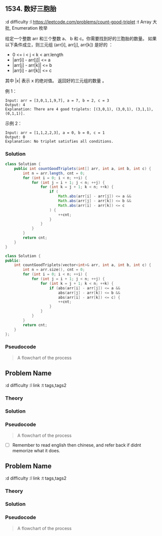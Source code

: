 ## 1534. 数好三胞胎


:d difficulty
:l https://leetcode.com/problems/count-good-triplet
:t Array  大批, Enumeration  枚举


给定一个整数 arr 和三个整数 a、 b 和 c。你需要找到好的三胞胎的数量。
如果以下条件成立，则三元组 (arr[i], arr[j], arr[k]) 是好的 ：

- 0 <= i < j < k < arr.length
- |arr[i] - arr[j]| <= a
- |arr[j] - arr[k]| <= b
- |arr[i] - arr[k]| <= c


其中 |x| 表示 x 的绝对值。
返回好的三元组的数量 。

 例 1：
```
Input: arr = [3,0,1,1,9,7], a = 7, b = 2, c = 3
Output: 4
Explanation: There are 4 good triplets: [(3,0,1), (3,0,1), (3,1,1), (0,1,1)].
```

示例 2：
```
Input: arr = [1,1,2,2,3], a = 0, b = 0, c = 1
Output: 0
Explanation: No triplet satisfies all conditions.
```



### Solution

```java
class Solution {
    public int countGoodTriplets(int[] arr, int a, int b, int c) {
        int n = arr.length, cnt = 0;
        for (int i = 0; i < n; ++i) {
            for (int j = i + 1; j < n; ++j) {
                for (int k = j + 1; k < n; ++k) {
                    if (
                        Math.abs(arr[i] - arr[j]) <= a &&
                        Math.abs(arr[j] - arr[k]) <= b &&
                        Math.abs(arr[i] - arr[k]) <= c
                    ) {
                        ++cnt;
                    }
                }
            }
        }
        return cnt;
    }
}
```


```cpp
class Solution {
public:
    int countGoodTriplets(vector<int>& arr, int a, int b, int c) {
        int n = arr.size(), cnt = 0;
        for (int i = 0; i < n; ++i) {
            for (int j = i + 1; j < n; ++j) {
                for (int k = j + 1; k < n; ++k) {
                    if (abs(arr[i] - arr[j]) <= a &&
                        abs(arr[j] - arr[k]) <= b &&
                        abs(arr[i] - arr[k]) <= c) {
                        ++cnt;
                    }
                }
            }
        }
        return cnt;
    }
};
```



### Pseudocode


> A flowchart of the process


## Problem Name

:d difficulty
:l link
:t tags,tags2

### Theory


### Solution


### Pseudocode


> A flowchart of the process




- [ ] Remember to read english then chinese, and refer back if didnt memorize what it does. 

## Problem Name

:d difficulty
:l link
:t tags,tags2

### Theory


### Solution


### Pseudocode


> A flowchart of the process